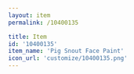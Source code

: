 ```yaml
---
layout: item
permalink: /10400135

title: Item
id: '10400135'
item_name: 'Pig Snout Face Paint'
icon_url: 'customize/10400135.png'
---
```

